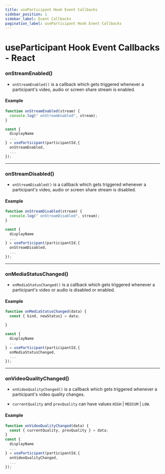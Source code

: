 ```yaml
---
title: useParticipant Hook Event Callbacks
sidebar_position: 1
sidebar_label: Event Callbacks
pagination_label: useParticipant Hook Event Callbacks
---
```


# useParticipant Hook Event Callbacks - React

<div class="sdk-api-ref-only-h4">

### onStreamEnabled()

- `onStreamEnabled()` is a callback which gets triggered whenever a participant's video, audio or screen share stream is enabled.

#### Example

```js
function onStreamEnabled(stream) {
  console.log(" onStreamEnabled", stream);
}

const {
  displayName
  ...
} = useParticipant(participantId,{
  onStreamEnabled,
  ...
});
```

---

### onStreamDisabled()

- `onStreamDisabled()` is a callback which gets triggered whenever a participant's video, audio or screen share stream is disabled.

#### Example

```js
function onStreamDisabled(stream) {
  console.log(" onStreamDisabled", stream);
}

const {
  displayName
  ...
} = useParticipant(participantId,{
  onStreamDisabled,
  ...
});
```

---

### onMediaStatusChanged()

- `onMediaStatusChanged()` is a callback which gets triggered whenever a participant's video or audio is disabled or enabled.

#### Example

```js
function onMediaStatusChanged(data) {
  const { kind, newStatus} = data;

}

const {
  displayName
  ...
} = useParticipant(participantId,{
  onMediaStatusChanged,
  ...
});
```

---

### onVideoQualityChanged()

- `onVideoQualityChanged()` is a callback which gets triggered whenever a participant's video quality changes.

- `currentQuality` and `prevQuality` can have values `HIGH` | `MEDIUM` | `LOW`.

#### Example

```js
function onVideoQualityChanged(data) {
  const { currentQuality, prevQuality } = data;
}
const {
  displayName
  ...
} = useParticipant(participantId,{
  onVideoQualityChanged,
  ...
});
```

</div>
